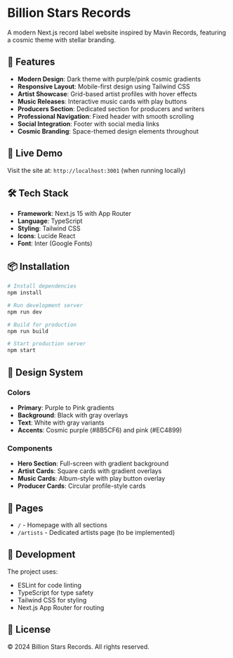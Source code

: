 # Billion Stars Records

A modern Next.js record label website inspired by Mavin Records, featuring a cosmic theme with stellar branding.

## 🌟 Features

- **Modern Design**: Dark theme with purple/pink cosmic gradients
- **Responsive Layout**: Mobile-first design using Tailwind CSS
- **Artist Showcase**: Grid-based artist profiles with hover effects
- **Music Releases**: Interactive music cards with play buttons
- **Producers Section**: Dedicated section for producers and writers
- **Professional Navigation**: Fixed header with smooth scrolling
- **Social Integration**: Footer with social media links
- **Cosmic Branding**: Space-themed design elements throughout

## 🚀 Live Demo

Visit the site at: `http://localhost:3001` (when running locally)

## 🛠️ Tech Stack

- **Framework**: Next.js 15 with App Router
- **Language**: TypeScript
- **Styling**: Tailwind CSS
- **Icons**: Lucide React
- **Font**: Inter (Google Fonts)

## 📦 Installation

```bash
# Install dependencies
npm install

# Run development server
npm run dev

# Build for production
npm run build

# Start production server
npm start
```

## 🎨 Design System

### Colors
- **Primary**: Purple to Pink gradients
- **Background**: Black with gray overlays
- **Text**: White with gray variants
- **Accents**: Cosmic purple (#8B5CF6) and pink (#EC4899)

### Components
- **Hero Section**: Full-screen with gradient background
- **Artist Cards**: Square cards with gradient overlays
- **Music Cards**: Album-style with play button overlay
- **Producer Cards**: Circular profile-style cards

## 📄 Pages

- `/` - Homepage with all sections
- `/artists` - Dedicated artists page (to be implemented)

## 🔧 Development

The project uses:
- ESLint for code linting
- TypeScript for type safety
- Tailwind CSS for styling
- Next.js App Router for routing

## 📝 License

© 2024 Billion Stars Records. All rights reserved.
